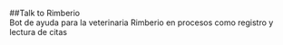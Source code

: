 ##Talk to Rimberio
<br>
Bot de ayuda para la veterinaria Rimberio en procesos como registro y lectura de citas
